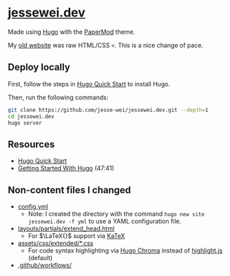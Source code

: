 # [jessewei.dev](https://jessewei.dev)

Made using [Hugo](https://gohugo.io) with the [PaperMod](https://github.com/adityatelange/hugo-PaperMod) theme.

My [old website](https://github.com/jesse-wei/jessewei.dev_old) was raw HTML/CSS 💀. This is a nice change of pace.

## Deploy locally

First, follow the steps in [Hugo Quick Start](https://gohugo.io/getting-started/quick-start/#prerequisites) to install Hugo.

Then, run the following commands:

```bash
git clone https://github.com/jesse-wei/jessewei.dev.git --depth=1
cd jessewei.dev
hugo server
```

## Resources

* [Hugo Quick Start](https://gohugo.io/getting-started/quick-start)
* [Getting Started With Hugo](https://www.youtube.com/watch?v=hjD9jTi_DQ4) (47:41)

## Non-content files I changed

* [config.yml](https://github.com/jesse-wei/jessewei.dev/blob/main/config.yml)
  * Note: I created the directory with the command `hugo new site jessewei.dev -f yml` to use a YAML configuration file.
* [layouts/partials/extend_head.html](https://github.com/jesse-wei/jessewei.dev/blob/main/layouts/partials/extend_head.html)
  * For $\LaTeX{}$ support via [KaTeX](https://katex.org)
* [assets/css/extended/*.css](https://github.com/jesse-wei/jessewei.dev/tree/main/assets/css/extended)
  * For code syntax highlighting via [Hugo Chroma](https://gohugo.io/content-management/syntax-highlighting/) instead of [highlight.js](https://highlightjs.org) (default)
* [.github/workflows/](https://github.com/jesse-wei/jessewei.dev/blob/main/.github/workflows/)
